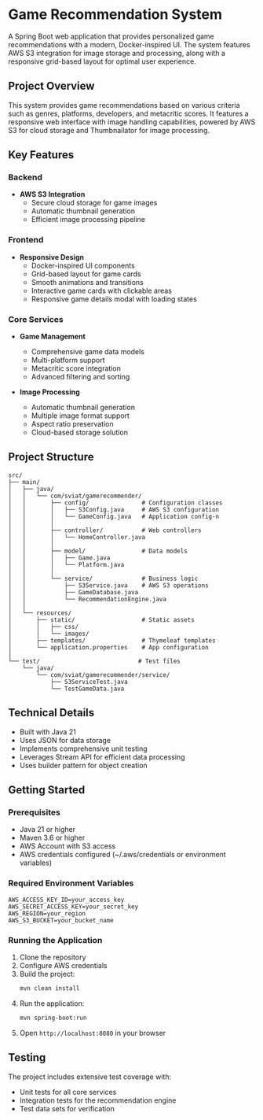 # Game Recommendation System

A Spring Boot web application that provides personalized game recommendations with a modern, Docker-inspired UI. The system features AWS S3 integration for image storage and processing, along with a responsive grid-based layout for optimal user experience.

## Project Overview

This system provides game recommendations based on various criteria such as genres, platforms, developers, and metacritic scores. It features a responsive web interface with image handling capabilities, powered by AWS S3 for cloud storage and Thumbnailator for image processing.

## Key Features

### Backend
- **AWS S3 Integration**
  - Secure cloud storage for game images
  - Automatic thumbnail generation
  - Efficient image processing pipeline

### Frontend
- **Responsive Design**
  - Docker-inspired UI components
  - Grid-based layout for game cards
  - Smooth animations and transitions
  - Interactive game cards with clickable areas
  - Responsive game details modal with loading states

### Core Services
- **Game Management**
  - Comprehensive game data models
  - Multi-platform support
  - Metacritic score integration
  - Advanced filtering and sorting

- **Image Processing**
  - Automatic thumbnail generation
  - Multiple image format support
  - Aspect ratio preservation
  - Cloud-based storage solution

## Project Structure

```
src/
├── main/
│   ├── java/
│   │   └── com/sviat/gamerecommender/
│   │       ├── config/               # Configuration classes
│   │       │   ├── S3Config.java     # AWS S3 configuration
│   │       │   └── GameConfig.java   # Application config-n
│   │       │
│   │       ├── controller/           # Web controllers
│   │       │   └── HomeController.java
│   │       │
│   │       ├── model/                # Data models
│   │       │   ├── Game.java
│   │       │   └── Platform.java
│   │       │
│   │       └── service/              # Business logic
│   │           ├── S3Service.java    # AWS S3 operations
│   │           ├── GameDatabase.java
│   │           └── RecommendationEngine.java
│   │
│   └── resources/
│       ├── static/                   # Static assets
│       │   ├── css/
│       │   └── images/
│       ├── templates/                # Thymeleaf templates
│       └── application.properties    # App configuration
│
└── test/                            # Test files
    └── java/
        └── com/sviat/gamerecommender/service/
            ├── S3ServiceTest.java
            └── TestGameData.java
```

## Technical Details

- Built with Java 21
- Uses JSON for data storage
- Implements comprehensive unit testing
- Leverages Stream API for efficient data processing
- Uses builder pattern for object creation

## Getting Started

### Prerequisites
- Java 21 or higher
- Maven 3.6 or higher
- AWS Account with S3 access
- AWS credentials configured (~/.aws/credentials or environment variables)

### Required Environment Variables
```
AWS_ACCESS_KEY_ID=your_access_key
AWS_SECRET_ACCESS_KEY=your_secret_key
AWS_REGION=your_region
AWS_S3_BUCKET=your_bucket_name
```

### Running the Application
1. Clone the repository
2. Configure AWS credentials
3. Build the project:
   ```bash
   mvn clean install
   ```
4. Run the application:
   ```bash
   mvn spring-boot:run
   ```
5. Open `http://localhost:8080` in your browser

## Testing
The project includes extensive test coverage with:
- Unit tests for all core services
- Integration tests for the recommendation engine
- Test data sets for verification